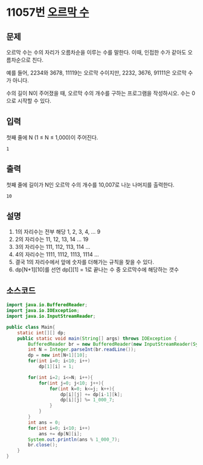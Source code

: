 # 11057번 [오르막 수](https://www.acmicpc.net/problem/11057)

## 문제
오르막 수는 수의 자리가 오름차순을 이루는 수를 말한다. 이때, 인접한 수가 같아도 오름차순으로 친다.

예를 들어, 2234와 3678, 11119는 오르막 수이지만, 2232, 3676, 91111은 오르막 수가 아니다.

수의 길이 N이 주어졌을 때, 오르막 수의 개수를 구하는 프로그램을 작성하시오. 수는 0으로 시작할 수 있다.
## 입력
첫째 줄에 N (1 ≤ N ≤ 1,000)이 주어진다.
```
1
```
## 출력
첫째 줄에 길이가 N인 오르막 수의 개수를 10,007로 나눈 나머지를 출력한다.
```
10
```
## 설명
1. 1의 자리수는 전부 해당 1, 2, 3, 4, ... 9
2. 2의 자리수는 11, 12, 13, 14 ... 19
3. 3의 자리수는 111, 112, 113, 114 ...
4. 4의 자리수는 1111, 1112, 1113, 1114 ...
5. 결국 1의 자리수에서 앞에 숫자를 더해가는 규칙을 찾을 수 있다.
6. dp[N+1][10]를 선언 dp[][1] = 1로 끝나는 수 중 오르막수에 해당하는 갯수 
## 소스코드
```java
import java.io.BufferedReader;
import java.io.IOException;
import java.io.InputStreamReader;

public class Main{
    static int[][] dp;
    public static void main(String[] args) throws IOException {
        BufferedReader br = new BufferedReader(new InputStreamReader(System.in));
        int N = Integer.parseInt(br.readLine());
        dp = new int[N+1][10];
        for(int i=0; i<10; i++)
            dp[1][i] = 1;

        for(int i=2; i<=N; i++){
            for(int j=0; j<10; j++){
                for(int k=0; k<=j; k++){
                    dp[i][j] += dp[i-1][k];
                    dp[i][j] %= 1_000_7;
                }
            }
        }
        int ans = 0;
        for(int i=0; i<10; i++)
            ans += dp[N][i];
        System.out.println(ans % 1_000_7);
        br.close();
    }
}
```


